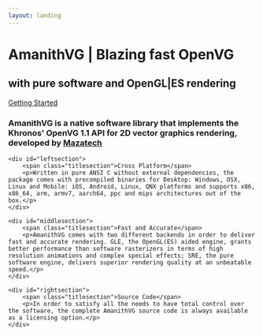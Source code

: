 ```yaml
---
layout: landing
---
```


<div id="logo"></div>

# <span class="w500">A</span>manith<span class="w500">VG</span> | Blazing fast <span class="w300">OpenVG</span>

## with pure software and OpenGL|ES rendering

<a id="redbutton" href="/docs/tut/000-get-amanithvg-sdk.html">Getting Started</a>

### AmanithVG is a native software library that implements the Khronos' OpenVG 1.1 API for 2D vector graphics rendering, developed by [Mazatech](https://www.mazatech.com)

<div class="usersection">

	<div id="leftsection">
		<span class="titlesection">Cross Platform</span>
		<p>Written in pure ANSI C without external dependencies, the package comes with precompiled binaries for Desktop: Windows, OSX, Linux and Mobile: iOS, Android, Linux, QNX platforms and supports x86, x86_64, arm, armv7, aarch64, ppc and mips architectures out of the box.</p>
	</div>

	<div id="middlesection">
		<span class="titlesection">Fast and Accurate</span>
		<p>AmanithVG comes with two different backends in order to deliver fast and accurate rendering. GLE, the OpenGL(ES) aided engine, grants better performance than software rasterizers in terms of high resolution animations and complex special effects; SRE, the pure software engine, delivers superior rendering quality at an unbeatable speed.</p>
	</div>

	<div id="rightsection">
		<span class="titlesection">Source Code</span>
		<p>In order to satisfy all the needs to have total control over the software, the complete AmanithVG source code is always available as a licensing option.</p>
	</div>
</div>

<div class="header-icons">
    <a aria-label="eMail" target="_blank" href="mailto:{{site.company_email}}"><i class="icon fas fa-envelope"></i></a>
    <a aria-label="Twitter" target="_blank" href="https://www.twitter.com/{{site.twitter_username}}/"><i class="icon fab fa-twitter" aria-hidden="true"></i></a>
    <a aria-label="Facebook" target="_blank" href="https://www.facebook.com/{{site.facebook_username}}/"><i class="icon fab fa-facebook-f" aria-hidden="true"></i></a>
    <a aria-label="Github" target="_blank" href="https://github.com/{{site.github_username}}"><i class="icon fab fa-github" aria-hidden="true"></i></a>
</div>

<p><br><br><br></p>

